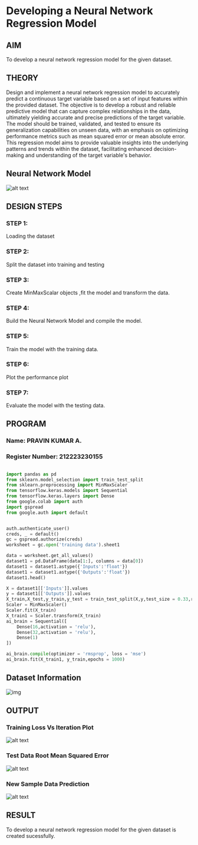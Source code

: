 # Developing a Neural Network Regression Model

## AIM

To develop a neural network regression model for the given dataset.

## THEORY

Design and implement a neural network regression model to accurately predict a continuous target variable based on a set of input features within the provided dataset. The objective is to develop a robust and reliable predictive model that can capture complex relationships in the data, ultimately yielding accurate and precise predictions of the target variable. The model should be trained, validated, and tested to ensure its generalization capabilities on unseen data, with an emphasis on optimizing performance metrics such as mean squared error or mean absolute error. This regression model aims to provide valuable insights into the underlying patterns and trends within the dataset, facilitating enhanced decision-making and understanding of the target variable's behavior.


## Neural Network Model

![alt text](Images/nn.svg)

## DESIGN STEPS

### STEP 1:

Loading the dataset

### STEP 2:

Split the dataset into training and testing

### STEP 3:

Create MinMaxScalar objects ,fit the model and transform the data.

### STEP 4:

Build the Neural Network Model and compile the model.

### STEP 5:

Train the model with the training data.

### STEP 6:

Plot the performance plot

### STEP 7:

Evaluate the model with the testing data.

## PROGRAM
### Name: PRAVIN KUMAR A.
### Register Number: 212223230155
```python

import pandas as pd
from sklearn.model_selection import train_test_split
from sklearn.preprocessing import MinMaxScaler
from tensorflow.keras.models import Sequential
from tensorflow.keras.layers import Dense
from google.colab import auth
import gspread
from google.auth import default


auth.authenticate_user()
creds, _ = default()
gc = gspread.authorize(creds)
worksheet = gc.open('training data').sheet1

data = worksheet.get_all_values()
dataset1 = pd.DataFrame(data[1:], columns = data[0])
dataset1 = dataset1.astype({'Inputs':'float'})
dataset1 = dataset1.astype({'Outputs':'float'})
dataset1.head()

X = dataset1[['Inputs']].values
y = dataset1[['Outputs']].values
X_train,X_test,y_train,y_test = train_test_split(X,y,test_size = 0.33,random_state = 33)
Scaler = MinMaxScaler()
Scaler.fit(X_train)
X_train1 = Scaler.transform(X_train)
ai_brain = Sequential([
    Dense(16,activation = 'relu'),
    Dense(32,activation = 'relu'),
    Dense(1)
])

ai_brain.compile(optimizer = 'rmsprop', loss = 'mse')
ai_brain.fit(X_train1, y_train,epochs = 1000)


```
## Dataset Information

![img](Dataset.png)

## OUTPUT

### Training Loss Vs Iteration Plot

![alt text](Images/Plots.png)

### Test Data Root Mean Squared Error

![alt text](Images/mse.png)

### New Sample Data Prediction

![alt text](Images/Predection.png)

## RESULT

To develop a neural network regression model for the given dataset is created sucessfully.
